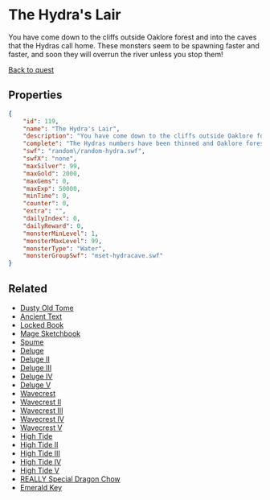 # The Hydra's Lair

You have come down to the cliffs outside Oaklore forest and into the caves that the Hydras call home. These monsters seem to be spawning faster and faster, and soon they will overrun the river unless you stop them!

[Back to quest](../quests.md)

## Properties

```json
{
    "id": 119,
    "name": "The Hydra's Lair",
    "description": "You have come down to the cliffs outside Oaklore forest and into the caves that the Hydras call home. These monsters seem to be spawning faster and faster, and soon they will overrun the river unless you stop them!",
    "complete": "The Hydras numbers have been thinned and Oaklore forest is safe from the watery menace for a little while.",
    "swf": "random\/random-hydra.swf",
    "swfX": "none",
    "maxSilver": 99,
    "maxGold": 2000,
    "maxGems": 0,
    "maxExp": 50000,
    "minTime": 0,
    "counter": 0,
    "extra": "",
    "dailyIndex": 0,
    "dailyReward": 0,
    "monsterMinLevel": 1,
    "monsterMaxLevel": 99,
    "monsterType": "Water",
    "monsterGroupSwf": "mset-hydracave.swf"
}
```

## Related

- [Dusty Old Tome](../items/733-dusty-old-tome.md)
- [Ancient Text](../items/734-ancient-text.md)
- [Locked Book](../items/735-locked-book.md)
- [Mage Sketchbook](../items/736-mage-sketchbook.md)
- [Spume](../items/783-spume.md)
- [Deluge](../items/784-deluge.md)
- [Deluge II](../items/785-deluge-ii.md)
- [Deluge III](../items/786-deluge-iii.md)
- [Deluge IV](../items/787-deluge-iv.md)
- [Deluge V](../items/788-deluge-v.md)
- [Wavecrest](../items/789-wavecrest.md)
- [Wavecrest II](../items/790-wavecrest-ii.md)
- [Wavecrest III](../items/791-wavecrest-iii.md)
- [Wavecrest IV](../items/792-wavecrest-iv.md)
- [Wavecrest V](../items/793-wavecrest-v.md)
- [High Tide](../items/794-high-tide.md)
- [High Tide II](../items/795-high-tide-ii.md)
- [High Tide III](../items/796-high-tide-iii.md)
- [High Tide IV](../items/797-high-tide-iv.md)
- [High Tide V](../items/798-high-tide-v.md)
- [REALLY Special Dragon Chow](../items/907-really-special-dragon-chow.md)
- [Emerald Key](../items/15628-emerald-key.md)

